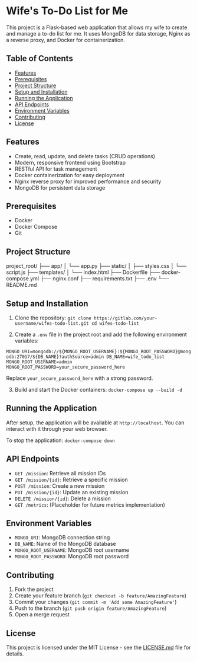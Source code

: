 # Wife's To-Do List for Me

This project is a Flask-based web application that allows my wife to create and manage a to-do list for me. It uses MongoDB for data storage, Nginx as a reverse proxy, and Docker for containerization.

## Table of Contents

- [Features](#features)
- [Prerequisites](#prerequisites)
- [Project Structure](#project-structure)
- [Setup and Installation](#setup-and-installation)
- [Running the Application](#running-the-application)
- [API Endpoints](#api-endpoints)
- [Environment Variables](#environment-variables)
- [Contributing](#contributing)
- [License](#license)

## Features

- Create, read, update, and delete tasks (CRUD operations)
- Modern, responsive frontend using Bootstrap
- RESTful API for task management
- Docker containerization for easy deployment
- Nginx reverse proxy for improved performance and security
- MongoDB for persistent data storage

## Prerequisites

- Docker
- Docker Compose
- Git

## Project Structure
project_root/
├── app/
│   └── app.py
├── static/
│   ├── styles.css
│   └── script.js
├── templates/
│   └── index.html
├── Dockerfile
├── docker-compose.yml
├── nginx.conf
├── requirements.txt
├── .env
└── README.md


## Setup and Installation

1. Clone the repository:
`git clone https://gitlab.com/your-username/wifes-todo-list.git
cd wifes-todo-list`

2. Create a `.env` file in the project root and add the following environment variables:

``MONGO_URI=mongodb://${MONGO_ROOT_USERNAME}:${MONGO_ROOT_PASSWORD}@mongodb:27017/${DB_NAME}?authSource=admin
DB_NAME=wife_todo_list
MONGO_ROOT_USERNAME=admin
MONGO_ROOT_PASSWORD=your_secure_password_here``

Replace `your_secure_password_here` with a strong password.

3. Build and start the Docker containers:
`docker-compose up --build -d`

## Running the Application

After setup, the application will be available at `http://localhost`. You can interact with it through your web browser.

To stop the application:
`docker-compose down`

## API Endpoints

- `GET /mission`: Retrieve all mission IDs
- `GET /mission/{id}`: Retrieve a specific mission
- `POST /mission`: Create a new mission
- `PUT /mission/{id}`: Update an existing mission
- `DELETE /mission/{id}`: Delete a mission
- `GET /metrics`: (Placeholder for future metrics implementation)

## Environment Variables

- `MONGO_URI`: MongoDB connection string
- `DB_NAME`: Name of the MongoDB database
- `MONGO_ROOT_USERNAME`: MongoDB root username
- `MONGO_ROOT_PASSWORD`: MongoDB root password

## Contributing

1. Fork the project
2. Create your feature branch (`git checkout -b feature/AmazingFeature`)
3. Commit your changes (`git commit -m 'Add some AmazingFeature'`)
4. Push to the branch (`git push origin feature/AmazingFeature`)
5. Open a merge request

## License

This project is licensed under the MIT License - see the [LICENSE.md](LICENSE.md) file for details.

